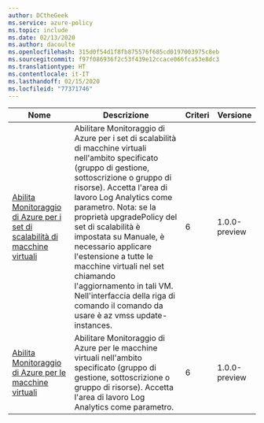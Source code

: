 ```yaml
---
author: DCtheGeek
ms.service: azure-policy
ms.topic: include
ms.date: 02/13/2020
ms.author: dacoulte
ms.openlocfilehash: 315d0f54d1f8fb875576f685cd0197003975c8eb
ms.sourcegitcommit: f97f086936f2c53f439e12ccace066fca53e8dc3
ms.translationtype: HT
ms.contentlocale: it-IT
ms.lasthandoff: 02/15/2020
ms.locfileid: "77371746"
---
```

|Nome |Descrizione |Criteri |Versione |
|---|---|---|---|
|[Abilita Monitoraggio di Azure per i set di scalabilità di macchine virtuali](https://github.com/Azure/azure-policy/blob/master/built-in-policies/policySetDefinitions/Monitoring/AzureMonitor_VMSS.json) |Abilitare Monitoraggio di Azure per i set di scalabilità di macchine virtuali nell'ambito specificato (gruppo di gestione, sottoscrizione o gruppo di risorse). Accetta l'area di lavoro Log Analytics come parametro. Nota: se la proprietà upgradePolicy del set di scalabilità è impostata su Manuale, è necessario applicare l'estensione a tutte le macchine virtuali nel set chiamando l'aggiornamento in tali VM. Nell'interfaccia della riga di comando il comando da usare è az vmss update-instances. |6 |1.0.0-preview |
|[Abilita Monitoraggio di Azure per le macchine virtuali](https://github.com/Azure/azure-policy/blob/master/built-in-policies/policySetDefinitions/Monitoring/AzureMonitor_VM.json) |Abilitare Monitoraggio di Azure per le macchine virtuali nell'ambito specificato (gruppo di gestione, sottoscrizione o gruppo di risorse). Accetta l'area di lavoro Log Analytics come parametro. |6 |1.0.0-preview |

